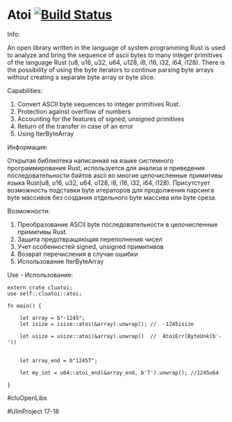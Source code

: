 # Atoi [![Build Status](https://travis-ci.org/clucompany/cluAtoi.svg?branch=master)](https://travis-ci.org/clucompany/cluAtoi)

Info:

An open library written in the language of system programming Rust is used to analyze and bring the sequence of ascii bytes to many integer primitives of the language Rust (u8, u16, u32, u64, u128, i8, i16, i32, i64, i128). There is the possibility of using the byte iterators to continue parsing byte arrays without creating a separate byte array or byte slice.

Capabilities:
1. Convert ASCII byte sequences to integer primitives Rust.
2. Protection against overflow of numbers
3. Accounting for the features of signed, unsigned primitives
4. Return of the transfer in case of an error
5. Using IterByteArray

Информация:

Открытая библиотека написанная на языке системного программирования Rust, используется для анализа и приведения последовательности байтов ascii во многие целочисленные примитивы языка Rust(u8, u16, u32, u64, u128, i8, i16, i32, i64, i128). Присутстует возможность подставки byte итераторов для продолжения парсинга byte массивов без создания отдельного byte массива или byte среза.

Возможности:
1. Преобразование ASCII byte последовательности в целочисленные примитивы Rust.
2. Защита предотвращяющяя переполнения чисел
3. Учет особенностей signed, unsigned примитивов
4. Возврат перечисления в случае ошибки
5. Использование IterByteArray

Use - Использование:
	
	extern crate cluatoi;
	use self::cluatoi::atoi;

	fn main() {

		let array = b"-1245";
		let isize = isize::atoi(&array).unwrap(); //  -1245isize

		let usize = usize::atoi(&array).unwrap()  //  AtoiErr(ByteUnk(b'-'))


		let array_end = b"1245T";

		let my_int = u64::atoi_end(&array_end, b'T').unwrap(); //1245u64

	}


#cluOpenLibs

#UlinProject 17-18

